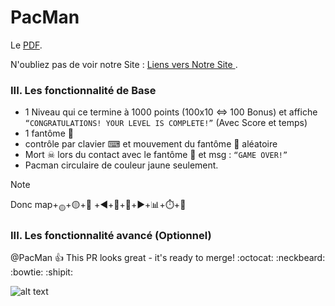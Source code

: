 # PacMan
Le [
PDF](https://campus.eseo.fr/pluginfile.php/386417/mod_resource/content/2/PacMan.pdf).


N'oubliez pas de voir notre Site : [Liens vers Notre Site ]().


### III. Les fonctionnalité de Base
* 1 Niveau qui ce termine à 1000 points (100x10 <=> 100 Bonus) et affiche `“CONGRATULATIONS! YOUR LEVEL IS COMPLETE!”` (Avec Score et temps)
* 1 fantôme 👻
* contrôle par clavier ⌨ et mouvement du fantôme 👻 aléatoire
* Mort ☠ lors du contact avec le fantôme 👻 et msg :  `“GAME OVER!”`
* Pacman circulaire de couleur jaune seulement.

> [!NOTE]
> Donc map+<sub>🟡</sub>+🟡+👻 +◀️+🔼+🔽+▶️+📊+⏱️+🎲

### III. Les fonctionnalité avancé (Optionnel)


@PacMan :+1: This PR looks great - it's ready to merge! :octocat: :neckbeard: :bowtie: :shipit:

![alt text](https://github.com/[username]/[reponame]/blob/[branch]/image.jpg?raw=true)


